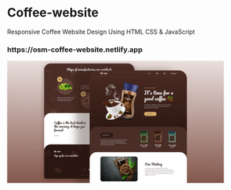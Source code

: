 # Coffee-website
<p>Responsive Coffee Website Design Using HTML CSS &amp; JavaScript</p>
<h3>https://osm-coffee-website.netlify.app</h3>
<img src="preview.png">